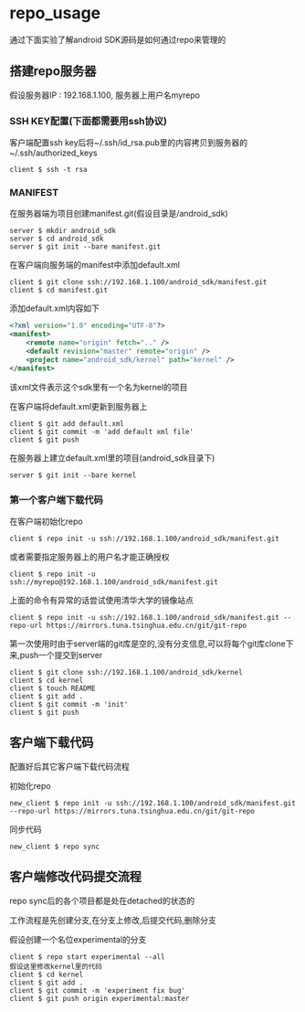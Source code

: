 # repo_usage

通过下面实验了解android SDK源码是如何通过repo来管理的

## 搭建repo服务器

假设服务器IP : 192.168.1.100, 服务器上用户名myrepo

### SSH KEY配置(下面都需要用ssh协议)

客户端配置ssh key后将~/.ssh/id_rsa.pub里的内容拷贝到服务器的~/.ssh/authorized_keys

	client $ ssh -t rsa

### MANIFEST

在服务器端为项目创建manifest.git(假设目录是/android_sdk)

	server $ mkdir android_sdk
	server $ cd android_sdk
	server $ git init --bare manifest.git

在客户端向服务端的manifest中添加default.xml

	client $ git clone ssh://192.168.1.100/android_sdk/manifest.git
	client $ cd manifest.git

添加default.xml内容如下
```xml
<?xml version="1.0" encoding="UTF-8"?>
<manifest>
	<remote name="origin" fetch=".." />
	<default revision="master" remote="origin" />
	<project name="android_sdk/kernel" path="kernel" />
</manifest>
```

该xml文件表示这个sdk里有一个名为kernel的项目

在客户端将default.xml更新到服务器上

	client $ git add default.xml
	client $ git commit -m 'add default xml file'
	client $ git push

在服务器上建立default.xml里的项目(android_sdk目录下)

	server $ git init --bare kernel

### 第一个客户端下载代码

在客户端初始化repo

	client $ repo init -u ssh://192.168.1.100/android_sdk/manifest.git

或者需要指定服务器上的用户名才能正确授权

	client $ repo init -u ssh://myrepo@192.168.1.100/android_sdk/manifest.git

上面的命令有异常的话尝试使用清华大学的镜像站点

	client $ repo init -u ssh://192.168.1.100/android_sdk/manifest.git --repo-url https://mirrors.tuna.tsinghua.edu.cn/git/git-repo

第一次使用时由于server端的git库是空的,没有分支信息,可以将每个git库clone下来,push一个提交到server

	client $ git clone ssh://192.168.1.100/android_sdk/kernel
	client $ cd kernel
	client $ touch README
	client $ git add .
	client $ git commit -m 'init'
	client $ git push

## 客户端下载代码

配置好后其它客户端下载代码流程

初始化repo

	new_client $ repo init -u ssh://192.168.1.100/android_sdk/manifest.git --repo-url https://mirrors.tuna.tsinghua.edu.cn/git/git-repo

同步代码

	new_client $ repo sync

## 客户端修改代码提交流程

repo sync后的各个项目都是处在detached的状态的

工作流程是先创建分支,在分支上修改,后提交代码,删除分支

假设创建一个名位experimental的分支

	client $ repo start experimental --all
	假设这里修改kernel里的代码
	client $ cd kernel
	client $ git add .
	client $ git commit -m 'experiment fix bug'
	client $ git push origin experimental:master
